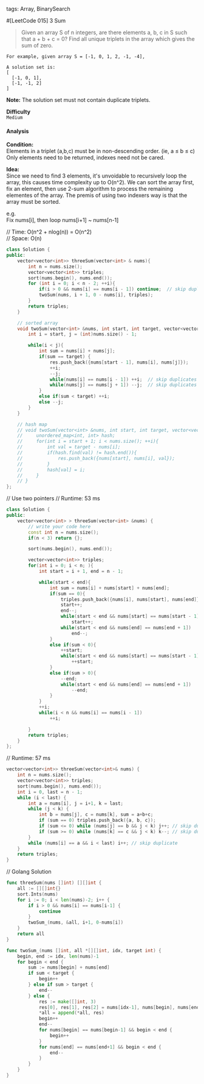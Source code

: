 tags: Array, BinarySearch

#[LeetCode 015] 3 Sum
>Given an array S of n integers, are there elements a, b, c in S such that a + b + c = 0?
Find all unique triplets in the array which gives the sum of zero.

    For example, given array S = [-1, 0, 1, 2, -1, -4],

    A solution set is:
    [
      [-1, 0, 1],
      [-1, -1, 2]
    ]

**Note:** The solution set must not contain duplicate triplets.

**Difficulty**  
`Medium`

#### Analysis  
**Condition:**  
Elements in a triplet (a,b,c) must be in non-descending order. (ie, a ≤ b ≤ c)  
Only elements need to be returned, indexes need not be cared.

**Idea:**  
Since we need to find 3 elements, it's unvoidable to recursively loop the array, 
this causes time complexity up to O(n^2).
We can sort the array first, fix an element, then use 2-sum algorithm to process the remaining elementes of the array.
The premis of using two indexers way is that the array must be sorted.

e.g.  
Fix nums[i], then loop nums[i+1] ~ nums[n-1]

// Time: O(n^2 + nlog(n)) = O(n^2)  
// Space: O(n)

```cpp
class Solution {
public:
    vector<vector<int>> threeSum(vector<int> & nums){
        int n = nums.size();
        vector<vector<int>> triples;
        sort(nums.begin(), nums.end());
        for (int i = 0; i < n - 2; ++i){
            if(i > 0 && nums[i] == nums[i - 1]) continue;  // skip duplicates
            twoSum(nums, i + 1, 0 - nums[i], triples);
        }
        return triples;
    }

    // sorted array
    void twoSum(vector<int> &nums, int start, int target, vector<vector<int>> &res){
        int i = start, j = (int)nums.size() - 1;

        while(i < j){
            int sum = nums[i] + nums[j];
            if(sum == target) {
                res.push_back({nums[start - 1], nums[i], nums[j]});
                ++i;
                --j;
                while(nums[i] == nums[i - 1]) ++i;  // skip duplicates
                while(nums[j] == nums[j + 1]) --j;  // skip duplicates
            }
            else if(sum < target) ++i;
            else --j;
        }
    }

    // hash map
    // void twoSum(vector<int> &nums, int start, int target, vector<vector<int>> &res){
    //     unordered_map<int, int> hash;
    //     for(int i = start + 1; i < nums.size(); ++i){
    //         int val = target - nums[i];
    //         if(hash.find(val) != hash.end()){
    //             res.push_back({nums[start], nums[i], val});
    //         }
    //         hash[val] = i;
    //     }
    // }
};
```


// Use two pointers
// Runtime: 53 ms

```cpp
class Solution {
public:
    vector<vector<int> > threeSum(vector<int> &nums) {
        // write your code here
        const int n = nums.size();
        if(n < 3) return {};

        sort(nums.begin(), nums.end());

        vector<vector<int>> triples;
        for(int i = 0; i < n; ){
            int start = i + 1, end = n - 1;

            while(start < end){
            	int sum = nums[i] + nums[start] + nums[end];
                if(sum == 0){
                    triples.push_back({nums[i], nums[start], nums[end]});
                    start++;
                    end--;
                    while(start < end && nums[start] == nums[start - 1])
                        start++;
                    while(start < end && nums[end] == nums[end + 1])
                        end--;
                }
                else if(sum < 0){
                    ++start;
                    while(start < end && nums[start] == nums[start - 1])
                        ++start;
                }
                else if(sum > 0){
                    --end;
                    while(start < end && nums[end] == nums[end + 1])
                        --end;
                }
            }
            ++i;
            while(i < n && nums[i] == nums[i - 1])
                ++i;

        }
        return triples;
    }
};
```

// Runtime: 57 ms
```cpp
vector<vector<int>> threeSum(vector<int>& nums) {
    int n = nums.size();
    vector<vector<int>> triples;
    sort(nums.begin(), nums.end());
    int i = 0, last = n - 1;
    while (i < last) {
        int a = nums[i], j = i+1, k = last;
        while (j < k) {
            int b = nums[j], c = nums[k], sum = a+b+c;
            if (sum == 0) triples.push_back({a, b, c});
            if (sum <= 0) while (nums[j] == b && j < k) j++; // skip duplicate
            if (sum >= 0) while (nums[k] == c && j < k) k--; // skip duplicate
        }
        while (nums[i] == a && i < last) i++; // skip duplicate
    }
    return triples;
}
```

// Golang Solution
```go
func threeSum(nums []int) [][]int {
    all := [][]int{}
    sort.Ints(nums)
    for i := 0; i < len(nums)-2; i++ {
        if i > 0 && nums[i] == nums[i-1] {
            continue
        }
        twoSum_(nums, &all, i+1, 0-nums[i])
    }
    return all
}

func twoSum_(nums []int, all *[][]int, idx, target int) {
    begin, end := idx, len(nums)-1
    for begin < end {
        sum := nums[begin] + nums[end]
        if sum < target {
            begin++
        } else if sum > target {
            end--
        } else {
            res := make([]int, 3)
            res[0], res[1], res[2] = nums[idx-1], nums[begin], nums[end]
            *all = append(*all, res)
            begin++
            end--
            for nums[begin] == nums[begin-1] && begin < end {
                begin++
            }
            for nums[end] == nums[end+1] && begin < end {
                end--
            }
        }
    }
}
```

